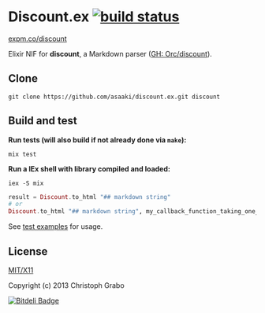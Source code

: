 # Discount.ex [![build status](https://travis-ci.org/asaaki/discount.ex.png?branch=master)](https://travis-ci.org/asaaki/discount.ex)

[expm.co/discount](http://expm.co/discount)

Elixir NIF for **discount**, a Markdown parser ([GH: Orc/discount](https://github.com/Orc/discount)).



## Clone

```shell
git clone https://github.com/asaaki/discount.ex.git discount
```



## Build and test

__Run tests (will also build if not already done via `make`):__

```shell
mix test
```

__Run a IEx shell with library compiled and loaded:__

```shell
iex -S mix
```

```elixir
result = Discount.to_html "## markdown string"
# or
Discount.to_html "## markdown string", my_callback_function_taking_one_argument
```


See [test examples](./test/discount_test.exs) for usage.


## License

[MIT/X11](./LICENSE)

Copyright (c) 2013 Christoph Grabo


[![Bitdeli Badge](https://d2weczhvl823v0.cloudfront.net/asaaki/discount.ex/trend.png)](https://bitdeli.com/free "Bitdeli Badge")
